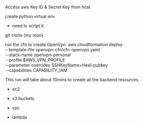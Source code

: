 Access aws Key ID & Secret Key from host.

create python virtual env
- need to script it

git clone {my repo}

run the cfn to create OpenVpn.
aws cloudformation deploy \
    --template-file openvpn-cfn/cfn-openvpn.yaml \
    --stack-name openvpn-personal \
    --profile $AWS_VPN_PROFILE \
    --parameter-overrides SSHKeyName=Heal-pubkey \
    --capabilities  CAPABILITY_IAM


This run will take about 10mins to create all the backend resources
- ec2
- s3 buckets
- vpc

- lambda 